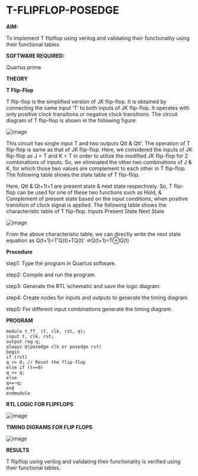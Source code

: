 # T-FLIPFLOP-POSEDGE

**AIM:**

To implement  T flipflop using verilog and validating their functionality using their functional tables

**SOFTWARE REQUIRED:**

Quartus prime

**THEORY**

**T Flip-Flop**

T flip-flop is the simplified version of JK flip-flop. It is obtained by connecting the same input ‘T’ to both inputs of JK flip-flop. It operates with only positive clock transitions or negative clock transitions. The circuit diagram of T flip-flop is shown in the following figure.

![image](https://github.com/naavaneetha/T-FLIPFLOP-POSEDGE/assets/154305477/458a68fe-2d08-4a9d-ac4f-7ae0480ce0bd)

 
This circuit has single input T and two outputs Qtt & Qtt’. The operation of T flip-flop is same as that of JK flip-flop. Here, we considered the inputs of JK flip-flop as J = T and K = T in order to utilize the modified JK flip-flop for 2 combinations of inputs. So, we eliminated the other two combinations of J & K, for which those two values are complement to each other in T flip-flop. The following table shows the state table of T flip-flop.

Here, Qtt & Qt+1t+1 are present state & next state respectively. So, T flip-flop can be used for one of these two functions such as Hold, & Complement of present state based on the input conditions, when positive transition of clock signal is applied. The following table shows the characteristic table of T flip-flop. Inputs Present State Next State

![image](https://github.com/naavaneetha/T-FLIPFLOP-POSEDGE/assets/154305477/cdd7fb32-539f-4b66-bb8d-f305a153c886)

 
From the above characteristic table, we can directly write the next state equation as Q(t+1)=T′Q(t)+TQ(t)′ ⇒Q(t+1)=T⊕Q(t)

**Procedure**

step1: Type the program in Quartus software.

step2: Compile and run the program.

step3: Generate the RTL schematic and save the logic diagram.

step4: Create nodes for inputs and outputs to generate the timing diagram.

step5: For different input combinations generate the timing diagram.

**PROGRAM**

    module t_ff_ (t, clk, rst, q);
    input t, clk, rst;
    output reg q;
    always @(posedge clk or posedge rst)
    begin
    if (rst)
    q <= 0; // Reset the flip-flop
    else if (t==0)
    q <= q;
    else
    q<=~q;
    end
    endmodule

**RTL LOGIC FOR FLIPFLOPS**

![image](https://github.com/user-attachments/assets/5cfb5ddf-f714-4d26-9d45-d55b2406ca1c)


**TIMING DIGRAMS FOR FLIP FLOPS**

![image](https://github.com/user-attachments/assets/0e3de436-bf66-4abc-a770-264c91029d3d)


**RESULTS**

T flipflop using verilog and validating their functionality is verified using their functional tables.
